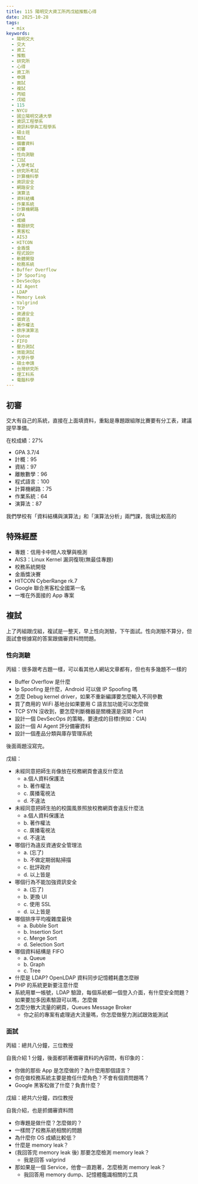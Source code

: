```yaml
---
title: 115 陽明交大資工所丙戊組推甄心得
date: 2025-10-28
tags:
  - mix
keywords:
  - 陽明交大
  - 交大
  - 資工
  - 推甄
  - 研究所
  - 心得
  - 資工所
  - 申請
  - 面試
  - 複試
  - 丙組
  - 戊組
  - 115
  - NYCU
  - 國立陽明交通大學
  - 資訊工程學系
  - 資訊科學與工程學系
  - 碩士班
  - 甄試
  - 備審資料
  - 初審
  - 性向測驗
  - 口試
  - 入學考試
  - 研究所考試
  - 計算機科學
  - 資訊安全
  - 網路安全
  - 演算法
  - 資料結構
  - 作業系統
  - 計算機網路
  - GPA
  - 成績
  - 專題研究
  - 黑客松
  - AIS3
  - HITCON
  - 金盾獎
  - 程式設計
  - 軟體開發
  - 校務系統
  - Buffer Overflow
  - IP Spoofing
  - DevSecOps
  - AI Agent
  - LDAP
  - Memory Leak
  - Valgrind
  - TCP
  - 資通安全
  - 個資法
  - 著作權法
  - 排序演算法
  - Queue
  - FIFO
  - 壓力測試
  - 效能測試
  - 大學升學
  - 碩士申請
  - 台灣研究所
  - 理工科系
  - 電腦科學
---
```


## 初審

交大有自己的系統，直接在上面填資料，重點是專題跟組隊比賽要有分工表，建議提早準備。

在校成績：27%

- GPA 3.7/4
- 計概：95
- 資結：97
- 離散數學：96
- 程式語言：100
- 計算機網路：75
- 作業系統：64
- 演算法：87

我們學校有「資料結構與演算法」和「演算法分析」兩門課，我填比較高的

## 特殊經歷

- 專題：信用卡中間人攻擊與檢測
- AIS3：Linux Kernel 漏洞復現(無最佳專題)
- 校務系統開發
- 金盾獎決賽
- HITCON CyberRange rk.7
- Google 聯合黑客松全國第一名
- 一堆在外面接的 App 專案

## 複試

上了丙組跟戊組，複試是一整天，早上性向測驗，下午面試。性向測驗不算分，但面試會根據寫的答案跟備審資料問問題。

### 性向測驗

丙組：很多跟考古題一樣，可以看其他人網站文章都有，但也有多幾題不一樣的

- Buffer Overflow 是什麼
- Ip Spoofing 是什麼，Android 可以做 IP Spoofing 嗎
- 怎麼 Debug kernel driver，如果不重新編譯要怎麼輸入不同參數
- 買了商用的 WiFi 基地台如果要用 C 語言加功能可以怎麼做
- TCP SYN 沒收到，要怎麼判斷機器是關機還是沒開 Port
- 設計一個 DevSecOps 的策略，要達成的目標(例如：CIA)
- 設計一個 AI Agent 評分備審資料
- 設計一個產品分類與庫存管理系統

後面兩題沒寫完。

戊組：

- 未經同意把師生肖像放在校務網頁會違反什麼法
  - a.個人資料保護法
  - b. 著作權法
  - c. 廣播電視法
  - d. 不違法
- 未經同意把師生拍的校園風景照放校務網頁會違反什麼法
  - a.個人資料保護法
  - b. 著作權法
  - c. 廣播電視法
  - d. 不違法
- 哪個行為違反資通安全管理法
  - a. (忘了)
  - b. 不做定期弱點掃描
  - c. 批評政府
  - d. 以上皆是
- 哪個行為不能加強資訊安全
  - a. (忘了)
  - b. 更換 UI
  - c. 使用 SSL
  - d. 以上皆是
- 哪個排序平均複雜度最快
  - a. Bubble Sort
  - b. Insertion Sort
  - c. Merge Sort
  - d. Selection Sort
- 哪個資料結構是 FIFO
  - a. Queue
  - b. Graph
  - c. Tree
- 什麼是 LDAP? OpenLDAP 資料同步記憶體耗盡怎麼辦
- PHP 的系統更新要注意什麼
- 系統用單一帳號，LDAP 驗證，每個系統都一個登入介面，有什麼安全問題？如果要加多因素驗證可以嗎，怎麼做
- 怎麼分散大流量的網頁，Queues Message Broker
  - 你之前的專案有處理過大流量嗎，你怎麼做壓力測試跟效能測試

### 面試

丙組：總共八分鐘，三位教授

自我介紹 1 分鐘，後面都抓著備審資料的內容問，有印象的：

- 你做的那些 App 是怎麼做的？為什麼用那個語言？
- 你在做校務系統主要是擔任什麼角色？不會有個資問題嗎？
- Google 黑客松做了什麼？負責什麼？

戊組：總共六分鐘，四位教授

自我介紹，也是抓備審資料問

- 你專題是做什麼？怎麼做的？
- 一樣問了校務系統相關的問題
- 為什麼你 OS 成績比較低？
- 什麼是 memory leak？
- (我回答完 memory leak 後) 那要怎麼檢測 memory leak？
  - 我是回答 valgrind
- 那如果是一個 Service，他會一直跑著，怎麼檢測 memory leak？
  - 我回答用 memory dump、記憶體鑑識相關的工具
